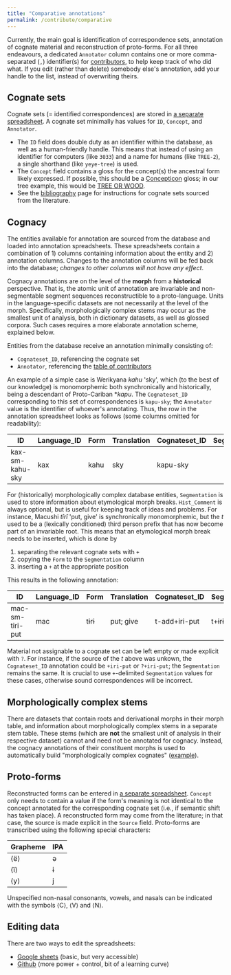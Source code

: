 ```yaml
---
title: "Comparative annotations"
permalink: /contribute/comparative
---
```


Currently, the main goal is identification of correspondence sets, annotation of cognate material and reconstruction of proto-forms.
For all three endeavours, a dedicated `Annotator` column contains one or more comma-separated (`,`) identifier(s) for [contributors](https://github.com/caribank/caribank/blob/main/etc/contributors.csv), to help keep track of who did what.
If you edit (rather than delete) somebody else's annotation, add your handle to the list, instead of overwriting theirs.

## Cognate sets
Cognate sets (= identified correspondences) are stored in [a separate spreadsheet](https://github.com/caribank/caribank/blob/main/reconstruction/cognatesets.csv).
A cognate set minimally has values for `ID`, `Concept`, and `Annotator`.
* The `ID` field does double duty as an identifier within the database, as well as a human-friendly handle. This means that instead of using an identifier for computers (like `3033`) and a name for humans (like `TREE-2`), a single shorthand (like `yeye-tree`) is used.
* The `Concept` field contains a gloss for the concept(s) the ancestral form likely expressed. If possible, this should be a [Concepticon](concepticon.clld.org/) gloss; in our tree example, this would be [TREE OR WOOD](https://concepticon.clld.org/parameters/2141).
* See the [bibliography](/contribute/bib) page for instructions for cognate sets sourced from the literature.

## Cognacy
The entities available for annotation are sourced from the database and loaded into annotation spreadsheets.
These spreadsheets contain a combination of 1) columns containing information about the entity and 2) annotation columns.
Changes to the annotation columns will be fed back into the database; *changes to other columns will not have any effect*.

Cognacy annotations are on the level of the **morph** from a **historical** perspective.
That is, the atomic unit of annotation are invariable and non-segmentable segment sequences reconstructible to a proto-language.
Units in the language-specific datasets are not necessarily at the level of the morph.
Specifically, morphologically complex stems may occur as the smallest unit of analysis, both in dictionary datasets, as well as glossed corpora.
Such cases requires a more elaborate annotation scheme, explained below.

Entities from the database receive an annotation minimally consisting of:
* `Cognateset_ID`, referencing the cognate set
* `Annotator`, referencing the [table of contributors](https://github.com/caribank/caribank/blob/main/etc/contributors.csv)

An example of a simple case is Werikyana *kahu* 'sky', which (to the best of our knowledge) is monomorphemic both synchronically and historically, being a descendant of Proto-Cariban \**kapu*.
The `Cognateset_ID` corresponding to this set of correspondences is `kapu-sky`; the `Annotator` value is the identifier of whoever's annotating.
Thus, the row in the annotation spreadsheet looks as follows (some columns omitted for readability):

| ID              | Language_ID | Form | Translation | Cognateset_ID | Segmentation | Hist_Comment | Annotator |
|-----------------|-------------|------|-------------|---------------|--------------|--------------|-----------|
| kax-sm-kahu-sky | kax         | kahu | sky         | kapu-sky      |              |              | fm        |

For (historically) morphologically complex database entities, `Segmentation` is used to store information about etymological morph breaks.
`Hist_Comment` is always optional, but is useful for keeping track of ideas and problems.
For instance, Macushi *tîrî* 'put, give' is synchronically monomorphemic, but the *t* used to be a (lexically conditioned) third person prefix that has now become part of an invariable root.
This means that an etymological morph break needs to be inserted, which is done by

1. separating the relevant cognate sets with `+`
2. copying the `Form` to the `Segmentation` column
3. inserting a `+` at the appropriate position

This results in the following annotation:

| ID              | Language_ID | Form | Translation | Cognateset_ID | Segmentation | Hist_Comment | Annotator |
|-----------------|-------------|------|-------------|---------------|--------------|--------------|-----------|
| mac-sm-tiri-put | mac         | tɨrɨ | put; give         | t-add+iri-put      |   t+ɨrɨ         |  Lexicalized \*t-\*            | fm        |

Material not assignable to a cognate set can be left empty or made explicit with `?`.
For instance, if the source of the *t* above was unkown, the `Cognateset_ID` annotation could be `+iri-put` or `?+iri-put`; the `Segmentation` remains the same.
It is crucial to use `+`-delimited `Segmentation` values for these cases, otherwise sound correspondences will be incorrect.

## Morphologically complex stems
There are datasets that contain roots and derivational morphs in their morph table, and information about morphologically complex stems in a separate stem table.
These stems (which are **not** the smallest unit of analysis in their respective dataset) cannot and need not be annotated for cognacy.
Instead, the cognacy annotations of their constituent morphs is used to automatically build "morphologically complex cognates" ([example]({{site.APP_URL_BASE}}complexcognatesets/ete-detrz-apeti-grab-1)).

## Proto-forms
Reconstructed forms can be entered in [a separate spreadsheet](https://github.com/caribank/caribank/blob/main/reconstruction/proto_forms.csv).
`Concept` only needs to contain a value if the form's meaning is not identical to the concept annotated for the corresponding cognate set (i.e., if semantic shift has taken place).
A reconstructed form may come from the literature; in that case, the source is made explicit in the `Source` field.
Proto-forms are transcribed using the following special characters:

| Grapheme | IPA |
|---|---|
| ⟨ë⟩ | ə |
| ⟨ï⟩ | ɨ |
| ⟨y⟩ | j |

Unspecified non-nasal consonants, vowels, and nasals can be indicated with the symbols ⟨C⟩, ⟨V⟩ and ⟨N⟩.

## Editing data
There are two ways to edit the spreadsheets:

* [Google sheets](gsheets) (basic, but very accessible)
* [Github](github) (more power + control, bit of a learning curve)
